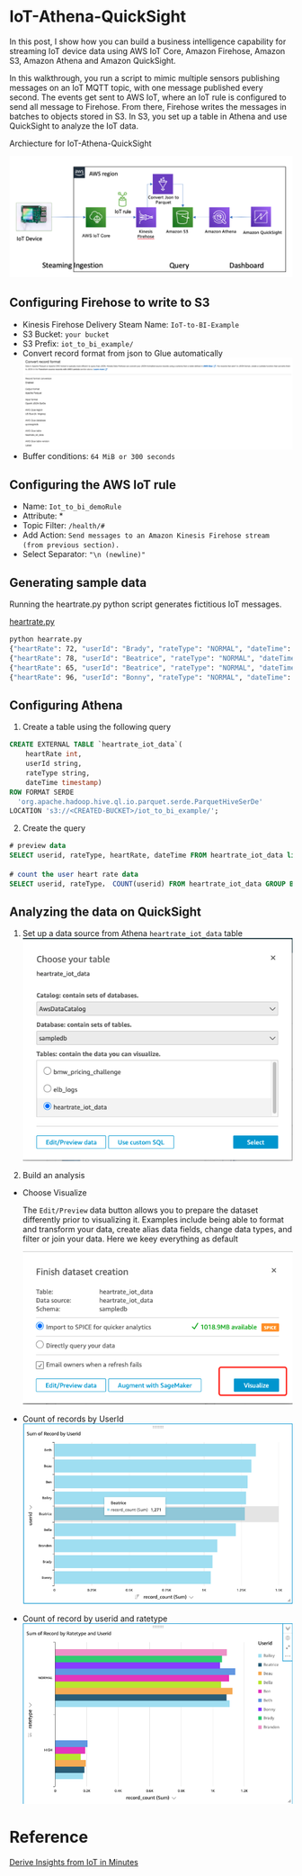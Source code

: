 # IoT-Athena-QuickSight

In this post, I show how you can build a business intelligence capability for streaming IoT device data using AWS IoT Core, Amazon Firehose, Amazon S3, Amazon Athena and Amazon QuickSight.

In this walkthrough, you run a script to mimic multiple sensors publishing messages on an IoT MQTT topic, with one message published every second. The events get sent to AWS IoT, where an IoT rule is configured to send all message to Firehose. From there, Firehose writes the messages in batches to objects stored in S3.  In S3, you set up a table in Athena and use QuickSight to analyze the IoT data.

Archiecture for IoT-Athena-QuickSight

![iot-athen-quicksight-achitect](media/iot-athen-quicksight-achitect.png)

## Configuring Firehose to write to S3
- Kinesis Firehose Delivery Steam Name: `IoT-to-BI-Example`
- S3 Bucket: `your bucket`
- S3 Prefix: `iot_to_bi_example/`
- Convert record format from json to Glue automatically
![iot-athen-quicksight-convert-glue](media/iot-athen-quicksight-convert-glue.png)
- Buffer conditions: `64 MiB or 300 seconds`


## Configuring the AWS IoT rule
- Name: `Iot_to_bi_demoRule`
- Attribute: *
- Topic Filter: `/health/#`
- Add Action: `Send messages to an Amazon Kinesis Firehose stream (from previous section).`
- Select Separator: `"\n (newline)"`

## Generating sample data
Running the heartrate.py python script generates fictitious IoT messages. 

[heartrate.py](scripts/heartrate.py)

```bash
python hearrate.py
{"heartRate": 72, "userId": "Brady", "rateType": "NORMAL", "dateTime": "2021-03-03 15:20:35"}
{"heartRate": 78, "userId": "Beatrice", "rateType": "NORMAL", "dateTime": "2021-03-03 15:20:36"}
{"heartRate": 65, "userId": "Beatrice", "rateType": "NORMAL", "dateTime": "2021-03-03 15:20:37"}
{"heartRate": 96, "userId": "Bonny", "rateType": "NORMAL", "dateTime": "2021-03-03 15:20:38"}
```

## Configuring Athena
1. Create a table using the following query
```sql
CREATE EXTERNAL TABLE `heartrate_iot_data`(
    heartRate int,
    userId string,
    rateType string,
    dateTime timestamp)
ROW FORMAT SERDE 
  'org.apache.hadoop.hive.ql.io.parquet.serde.ParquetHiveSerDe' 
LOCATION 's3://<CREATED-BUCKET>/iot_to_bi_example/';

```

2. Create the query
```sql
# preview data
SELECT userid, rateType, heartRate, dateTime FROM heartrate_iot_data limit 20;

# count the user heart rate data
SELECT userid, rateType， COUNT(userid) FROM heartrate_iot_data GROUP BY userid，rateType
```

## Analyzing the data on QuickSight

1. Set up a data source from Athena `heartrate_iot_data` table
![iot-athen-quicksight-dataset](media/iot-athen-quicksight-dataset.png)

2. Build an analysis
- Choose Visualize

    The `Edit/Preview` data button allows you to prepare the dataset differently prior to visualizing it. Examples include being able to format and transform your data, create alias data fields, change data types, and filter or join your data. Here we keey everything as default

    ![iot-athen-quicksight-Visualize](media/iot-athen-quicksight-Visualize.png)

- Count of records by UserId
![iot-athen-quicksight-records-UserId](media/iot-athen-quicksight-records-UserId.png)

- Count of record by userid and ratetype
![iot-athen-quicksight-records-UserId](media/iot-athen-quicksight-records-UserId-RateType.png)

# Reference
[Derive Insights from IoT in Minutes](https://aws.amazon.com/blogs/big-data/derive-insights-from-iot-in-minutes-using-aws-iot-amazon-kinesis-firehose-amazon-athena-and-amazon-quicksight/)
